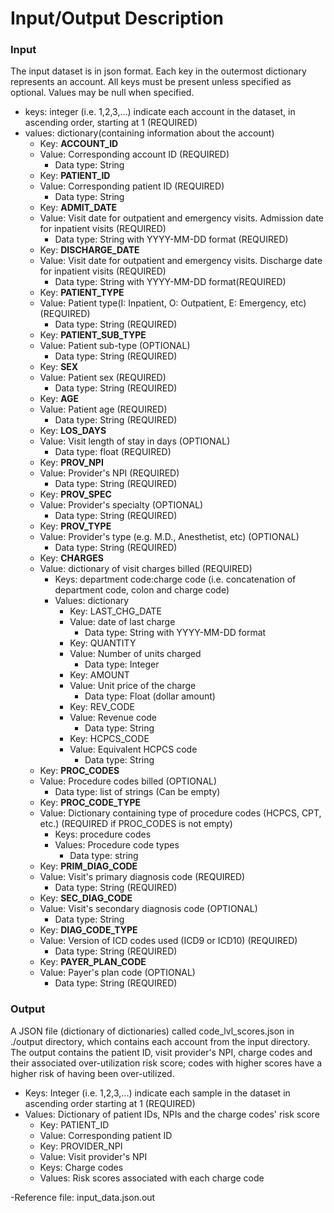 # Input/Output Description

### Input 
The input dataset is in json format. Each key in the outermost dictionary represents an account. All keys must be present unless specified as optional. Values may be null when specified.

* keys: integer (i.e. 1,2,3,...) indicate each account in the dataset, in ascending order, starting at 1 (REQUIRED)
* values: dictionary(containing information about the account)  
    * Key: **ACCOUNT_ID**
    * Value: Corresponding account ID (REQUIRED) 
        * Data type: String 
    * Key: **PATIENT_ID**
    * Value: Corresponding patient ID (REQUIRED) 
        * Data type: String 
    * Key: **ADMIT_DATE**
    * Value: Visit date for outpatient and emergency visits. Admission date for inpatient visits (REQUIRED) 
        * Data type: String with YYYY-MM-DD format (REQUIRED) 
    * Key: **DISCHARGE_DATE**
    * Value: Visit date for outpatient and emergency visits. Discharge date for inpatient visits (REQUIRED) 
        * Data type: String with YYYY-MM-DD format(REQUIRED)  
    * Key: **PATIENT_TYPE**
    * Value: Patient type(I: Inpatient, O: Outpatient, E: Emergency, etc) (REQUIRED) 
        * Data type: String (REQUIRED) 
    * Key: **PATIENT_SUB_TYPE**
    * Value: Patient sub-type (OPTIONAL) 
        * Data type: String (REQUIRED) 
    * Key: **SEX**
    * Value: Patient sex (REQUIRED) 
        * Data type: String (REQUIRED) 
    * Key: **AGE**
    * Value: Patient age (REQUIRED) 
        * Data type: String (REQUIRED) 
    * Key: **LOS_DAYS**
    * Value: Visit length of stay in days (OPTIONAL) 
        * Data type: float (REQUIRED)  
    * Key: **PROV_NPI**
    * Value: Provider's NPI (REQUIRED) 
        * Data type: String (REQUIRED) 
    * Key: **PROV_SPEC**
    * Value: Provider's specialty (OPTIONAL) 
        * Data type: String (REQUIRED) 
    * Key: **PROV_TYPE**
    * Value: Provider's type (e.g. M.D., Anesthetist, etc) (OPTIONAL) 
        * Data type: String (REQUIRED)                                                                    
    * Key: **CHARGES**
    * Value: dictionary of visit charges billed (REQUIRED) 
        * Keys: department code:charge code (i.e. concatenation of department code, colon and charge code)
        * Values: dictionary
            * Key: LAST_CHG_DATE
            * Value: date of last charge
                * Data type: String with YYYY-MM-DD format 
            * Key: QUANTITY 
            * Value: Number of units charged 
                * Data type: Integer                                        
            * Key: AMOUNT 
            * Value: Unit price of the charge 
                * Data type: Float (dollar amount)    
            * Key: REV_CODE 
            * Value: Revenue code 
                * Data type: String    
            * Key: HCPCS_CODE 
            * Value: Equivalent HCPCS code 
                * Data type: String     
    * Key: **PROC_CODES**
    * Value: Procedure codes billed (OPTIONAL)
        * Data type: list of strings (Can be empty) 
    * Key: **PROC_CODE_TYPE**
    * Value: Dictionary containing type of procedure codes (HCPCS, CPT, etc.) (REQUIRED if PROC_CODES is not empty)
        * Keys: procedure codes 
        * Values: Procedure code types
            * Data type: string
    * Key: **PRIM_DIAG_CODE**
    * Value: Visit's primary diagnosis code (REQUIRED)
        * Data type: String (REQUIRED)
    * Key: **SEC_DIAG_CODE**
    * Value: Visit's secondary diagnosis code (OPTIONAL)
        * Data type: String
    * Key: **DIAG_CODE_TYPE**
    * Value: Version of ICD codes used (ICD9 or ICD10) (REQUIRED)
        * Data type: String (REQUIRED)                 
    * Key: **PAYER_PLAN_CODE**
    * Value: Payer's plan code (OPTIONAL)
        * Data type: String (REQUIRED) 

### Output
A JSON file (dictionary of dictionaries) called code_lvl_scores.json in ./output directory, which contains each account from the input directory. The output contains the patient ID, visit provider's NPI, charge codes and their associated over-utilization risk score; codes with higher scores have a higher risk of having been over-utilized.

* Keys: Integer (i.e. 1,2,3,...) indicate each sample in the dataset in ascending order starting at 1 (REQUIRED)
* Values: Dictionary of patient IDs, NPIs and the charge codes' risk score
    * Key: PATIENT_ID
    * Value: Corresponding patient ID
    * Key: PROVIDER_NPI
    * Value: Visit provider's NPI
    * Keys: Charge codes
    * Values: Risk scores associated with each charge code

 -Reference file: input_data.json.out
